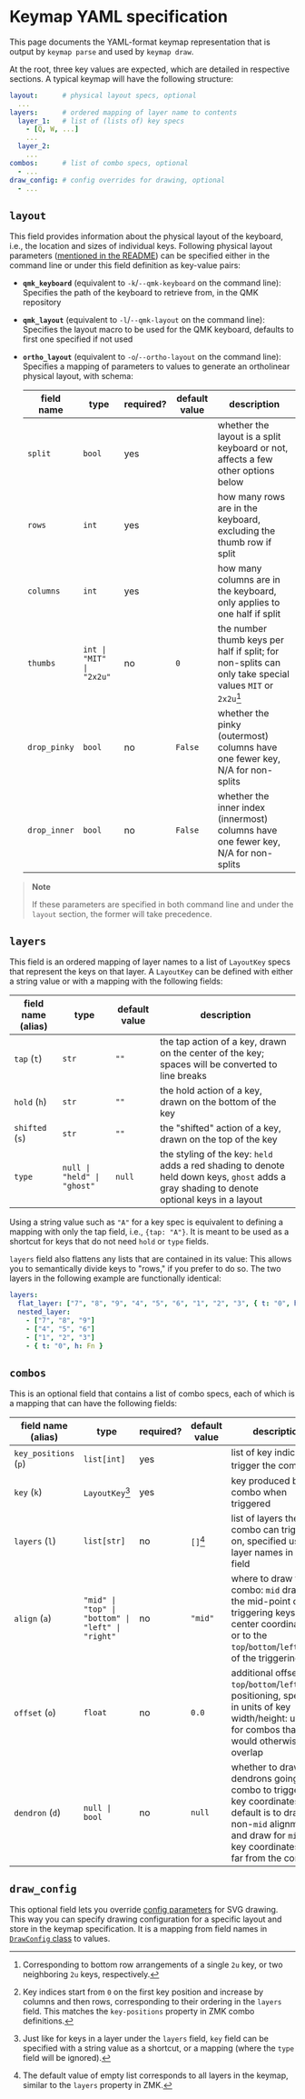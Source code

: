 # Keymap YAML specification

This page documents the YAML-format keymap representation that is output by `keymap parse` and used by `keymap draw`.

At the root, three key values are expected, which are detailed in respective sections. A typical keymap will have the following structure:

```yaml
layout:      # physical layout specs, optional
  ...
layers:      # ordered mapping of layer name to contents
  layer_1:   # list of (lists of) key specs
    - [Q, W, ...]
    ...
  layer_2:
    ...
combos:      # list of combo specs, optional
  - ...
draw_config: # config overrides for drawing, optional
  - ...
```

## `layout`

This field provides information about the physical layout of the keyboard, i.e., the location and sizes of individual keys.
Following physical layout parameters ([mentioned in the README](README.md#producing-the-svg)) can be specified either in the command line or under this field definition as key-value pairs:

- **`qmk_keyboard`** (equivalent to `-k`/`--qmk-keyboard` on the command line):
  Specifies the path of the keyboard to retrieve from, in the QMK repository
- **`qmk_layout`** (equivalent to `-l`/`--qmk-layout` on the command line):
  Specifies the layout macro to be used for the QMK keyboard, defaults to first one specified if not used
- **`ortho_layout`** (equivalent to `-o`/`--ortho-layout` on the command line):
  Specifies a mapping of parameters to values to generate an ortholinear physical layout, with schema:

  | field name   | type                     | required? | default value | description                                                                                              |
  | ------------ | ------------------------ | --------- | ------------- | -------------------------------------------------------------------------------------------------------- |
  | `split`      | `bool`                   | yes       |               | whether the layout is a split keyboard or not, affects a few other options below                         |
  | `rows`       | `int`                    | yes       |               | how many rows are in the keyboard, excluding the thumb row if split                                      |
  | `columns`    | `int`                    | yes       |               | how many columns are in the keyboard, only applies to one half if split                                  |
  | `thumbs`     | `int \| "MIT" \| "2x2u"` | no        | `0`           | the number thumb keys per half if split; for non-splits can only take special values `MIT` or `2x2u`[^1] |
  | `drop_pinky` | `bool`                   | no        | `False`       | whether the pinky (outermost) columns have one fewer key, N/A for non-splits                             |
  | `drop_inner` | `bool`                   | no        | `False`       | whether the inner index (innermost) columns have one fewer key, N/A for non-splits                       |

[^1]: Corresponding to bottom row arrangements of a single `2u` key, or two neighboring `2u` keys, respectively.

> **Note**
>
> If these parameters are specified in both command line and under the `layout` section, the former will take precedence.

## `layers`

This field is an ordered mapping of layer names to a list of `LayoutKey` specs that represent the keys on that layer.
A `LayoutKey` can be defined with either a string value or with a mapping with the following fields:

| field name (alias) | type                        | default value | description                                                                                                                                 |
| ------------------ | --------------------------- | ------------- | ------------------------------------------------------------------------------------------------------------------------------------------- |
| `tap` (`t`)        | `str`                       | `""`          | the tap action of a key, drawn on the center of the key; spaces will be converted to line breaks                                            |
| `hold` (`h`)       | `str`                       | `""`          | the hold action of a key, drawn on the bottom of the key                                                                                    |
| `shifted` (`s`)    | `str`                       | `""`          | the "shifted" action of a key, drawn on the top of the key                                                                                  |
| `type`             | `null \| "held" \| "ghost"` | `null`        | the styling of the key: `held` adds a red shading to denote held down keys, `ghost` adds a gray shading to denote optional keys in a layout |

Using a string value such as `"A"` for a key spec is equivalent to defining a mapping with only the tap field, i.e., `{tap: "A"}`.
It is meant to be used as a shortcut for keys that do not need `hold` or `type` fields.

`layers` field also flattens any lists that are contained in its value: This allows you to semantically divide keys to "rows," if you prefer to do so.
The two layers in the following example are functionally identical:

```yaml
layers:
  flat_layer: ["7", "8", "9", "4", "5", "6", "1", "2", "3", { t: "0", h: Fn }]
  nested_layer:
    - ["7", "8", "9"]
    - ["4", "5", "6"]
    - ["1", "2", "3"]
    - { t: "0", h: Fn }
```

## `combos`

This is an optional field that contains a list of combo specs, each of which is a mapping that can have the following fields:

| field name (alias)    | type                                              | required? | default value | description                                                                                                                                                                       |
| --------------------- | ------------------------------------------------- | --------- | ------------- | --------------------------------------------------------------------------------------------------------------------------------------------------------------------------------- |
| `key_positions` (`p`) | `list[int]`                                       | yes       |               | list of key indices that trigger the combo[^2]                                                                                                                                    |
| `key` (`k`)           | `LayoutKey`[^3]                                   | yes       |               | key produced by the combo when triggered                                                                                                                                          |
| `layers` (`l`)        | `list[str]`                                       | no        | `[]`[^4]      | list of layers the combo can trigger on, specified using layer names in `layers` field                                                                                            |
| `align` (`a`)         | `"mid" \| "top" \| "bottom" \| "left" \| "right"` | no        | `"mid"`       | where to draw the combo: `mid` draws on the mid-point of triggering keys' center coordinates, or to the `top`/`bottom`/`left`/`right` of the triggering keys                      |
| `offset` (`o`)        | `float`                                           | no        | `0.0`         | additional offset to `top`/`bottom`/`left`/`right` positioning, specified in units of key width/height: useful for combos that would otherwise overlap                            |
| `dendron` (`d`)       | `null \| bool`                                    | no        | `null`        | whether to draw dendrons going from combo to triggering key coordinates, default is to draw for non-`mid` alignments and draw for `mid` if key coordinates are far from the combo |

[^2]: Key indices start from `0` on the first key position and increase by columns and then rows, corresponding to their ordering in the `layers` field. This matches the `key-positions` property in ZMK combo definitions.
[^3]: Just like for keys in a layer under the `layers` field, `key` field can be specified with a string value as a shortcut, or a mapping (where the `type` field will be ignored).
[^4]: The default value of empty list corresponds to all layers in the keymap, similar to the `layers` property in ZMK.

## `draw_config`

This optional field lets you override [config parameters](README.md#customization) for SVG drawing.
This way you can specify drawing configuration for a specific layout and store in the keymap specification.
It is a mapping from field names in [`DrawConfig` class](keymap_drawer/config.py) to values.
